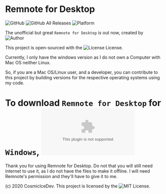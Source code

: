 # Remnote for Desktop

![GitHub](https://img.shields.io/github/license/CosmiciceDev/remnote?style=for-the-badge)
![GitHub All Releases](https://img.shields.io/github/downloads/CosmicIceDev/remnote/total?style=for-the-badge)
![Platform](https://img.shields.io/badge/WINDOWS-blue?style=for-the-badge&logo=windows)

The unofficial but great `Remnote for Desktop` is out now, created by ![Author](https://img.shields.io/badge/CosmicIceDev-gray?style=for-the-badge&logo=ice)

This project is open-sourced with the ![License](https://img.shields.io/badge/MIT-green?style=for-the-badge) License.

Currently, I only have the windows version as I do not own a Computer with Mac OS neither Linux.

So, if you are a Mac OS/Linux user, and a developer, you can contribute to this project by building versions for the respective operating systems using my code.

# To download `Remnote for Desktop` for `Windows`, ![Click here](https://github.com/CosmicIceDev/remnote/releases/download/v1.0/remnoteSetupWindows.exe)

Thank you for using Remnote for Desktop. Do not that you will still need internet to use it, as I do not have the files to make it offline. I will need Remnote's permission and they'll have to give it to me.

(c) 2020 CosmicIceDev. This project is licensed by the ![MIT License](https://github.com/CosmicIceDev/remnote/blob/v1.0/LICENSE).
